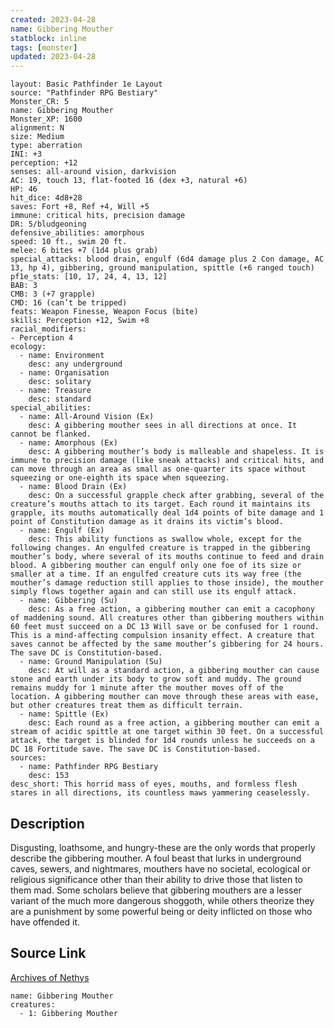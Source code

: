 ```yaml
---
created: 2023-04-28
name: Gibbering Mouther
statblock: inline
tags: [monster]
updated: 2023-04-28
---
```

```statblock
layout: Basic Pathfinder 1e Layout
source: "Pathfinder RPG Bestiary"
Monster_CR: 5
name: Gibbering Mouther
Monster_XP: 1600
alignment: N
size: Medium
type: aberration
INI: +3
perception: +12
senses: all-around vision, darkvision
AC: 19, touch 13, flat-footed 16 (dex +3, natural +6)
HP: 46
hit_dice: 4d8+28
saves: Fort +8, Ref +4, Will +5
immune: critical hits, precision damage
DR: 5/bludgeoning
defensive_abilities: amorphous
speed: 10 ft., swim 20 ft.
melee: 6 bites +7 (1d4 plus grab)
special_attacks: blood drain, engulf (6d4 damage plus 2 Con damage, AC 13, hp 4), gibbering, ground manipulation, spittle (+6 ranged touch)
pf1e_stats: [10, 17, 24, 4, 13, 12]
BAB: 3
CMB: 3 (+7 grapple)
CMD: 16 (can’t be tripped)
feats: Weapon Finesse, Weapon Focus (bite)
skills: Perception +12, Swim +8
racial_modifiers:
- Perception 4
ecology:
  - name: Environment
    desc: any underground
  - name: Organisation
    desc: solitary
  - name: Treasure
    desc: standard
special_abilities:
  - name: All-Around Vision (Ex)
    desc: A gibbering mouther sees in all directions at once. It cannot be flanked.
  - name: Amorphous (Ex)
    desc: A gibbering mouther’s body is malleable and shapeless. It is immune to precision damage (like sneak attacks) and critical hits, and can move through an area as small as one-quarter its space without squeezing or one-eighth its space when squeezing.
  - name: Blood Drain (Ex)
    desc: On a successful grapple check after grabbing, several of the creature’s mouths attach to its target. Each round it maintains its grapple, its mouths automatically deal 1d4 points of bite damage and 1 point of Constitution damage as it drains its victim’s blood.
  - name: Engulf (Ex)
    desc: This ability functions as swallow whole, except for the following changes. An engulfed creature is trapped in the gibbering mouther’s body, where several of its mouths continue to feed and drain blood. A gibbering mouther can engulf only one foe of its size or smaller at a time. If an engulfed creature cuts its way free (the mouther’s damage reduction still applies to those inside), the mouther simply flows together again and can still use its engulf attack.
  - name: Gibbering (Su)
    desc: As a free action, a gibbering mouther can emit a cacophony of maddening sound. All creatures other than gibbering mouthers within 60 feet must succeed on a DC 13 Will save or be confused for 1 round. This is a mind-affecting compulsion insanity effect. A creature that saves cannot be affected by the same mouther’s gibbering for 24 hours. The save DC is Constitution-based.
  - name: Ground Manipulation (Su)
    desc: At will as a standard action, a gibbering mouther can cause stone and earth under its body to grow soft and muddy. The ground remains muddy for 1 minute after the mouther moves off of the location. A gibbering mouther can move through these areas with ease, but other creatures treat them as difficult terrain.
  - name: Spittle (Ex)
    desc: Each round as a free action, a gibbering mouther can emit a stream of acidic spittle at one target within 30 feet. On a successful attack, the target is blinded for 1d4 rounds unless he succeeds on a DC 18 Fortitude save. The save DC is Constitution-based.
sources:
  - name: Pathfinder RPG Bestiary
    desc: 153
desc_short: This horrid mass of eyes, mouths, and formless flesh stares in all directions, its countless maws yammering ceaselessly.
```
## Description
Disgusting, loathsome, and hungry-these are the only words that properly describe the gibbering mouther. A foul beast that lurks in underground caves, sewers, and nightmares, mouthers have no societal, ecological or religious significance other than their ability to drive those that listen to them mad. Some scholars believe that gibbering mouthers are a lesser variant of the much more dangerous shoggoth, while others theorize they are a punishment by some powerful being or deity inflicted on those who have offended it.
## Source Link
[Archives of Nethys](https://aonprd.com/MonsterDisplay.aspx?ItemName=Gibbering%20Mouther)
```encounter-table
name: Gibbering Mouther
creatures:
  - 1: Gibbering Mouther
```
